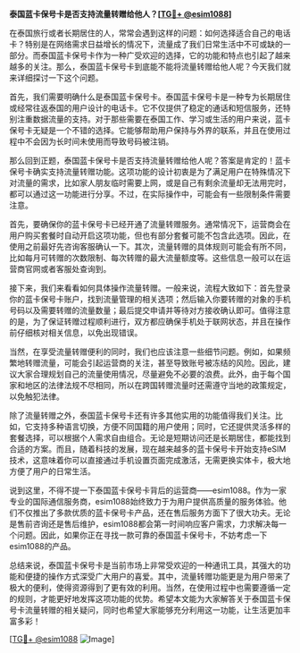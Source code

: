 **泰国蓝卡保号卡是否支持流量转赠给他人？[[TG💪+ @esim1088](https://t.me/s/esim1088)]**

在泰国旅行或者长期居住的人，常常会遇到这样的问题：如何选择适合自己的电话卡？特别是在网络需求日益增长的情况下，流量成了我们日常生活中不可或缺的一部分。而泰国蓝卡保号卡作为一种广受欢迎的选择，它的功能和特点也引起了越来越多的关注。那么，泰国蓝卡保号卡到底能不能将流量转赠给他人呢？今天我们就来详细探讨一下这个问题。

首先，我们需要明确什么是泰国蓝卡保号卡。泰国蓝卡保号卡是一种专为长期居住或经常往返泰国的用户设计的电话卡。它不仅提供了稳定的通话和短信服务，还特别注重数据流量的支持。对于那些需要在泰国工作、学习或生活的用户来说，蓝卡保号卡无疑是一个不错的选择。它能够帮助用户保持与外界的联系，并且在使用过程中不会因为长时间未使用而导致号码被注销。

那么回到正题，泰国蓝卡保号卡是否支持流量转赠给他人呢？答案是肯定的！蓝卡保号卡确实支持流量转赠功能。这项功能的设计初衷是为了满足用户在特殊情况下对流量的需求，比如家人朋友临时需要上网，或是自己有剩余流量却无法用完时，都可以通过这一功能进行分享。不过，在实际操作中，可能会有一些限制条件需要注意。

首先，要确保你的蓝卡保号卡已经开通了流量转赠服务。通常情况下，运营商会在用户购买套餐时自动开启这项功能，但也有部分套餐可能不包含此选项。因此，在使用之前最好先咨询客服确认一下。其次，流量转赠的具体规则可能会有所不同，比如每月可转赠的次数限制、每次转赠的最大流量额度等。这些信息一般可以在运营商官网或者客服处查询到。

接下来，我们来看看如何具体操作流量转赠。一般来说，流程大致如下：首先登录你的蓝卡保号卡账户，找到流量管理的相关选项；然后输入你要转赠的对象的手机号码以及需要转赠的流量数量；最后提交申请并等待对方接收确认即可。值得注意的是，为了保证转赠过程顺利进行，双方都应确保手机处于联网状态，并且在操作前仔细核对相关信息，以免出现错误。

当然，在享受流量转赠便利的同时，我们也应该注意一些细节问题。例如，如果频繁地转赠流量，可能会引起运营商的关注，甚至导致账号被冻结的风险。因此，建议大家合理规划自己的流量使用情况，尽量避免不必要的浪费。此外，由于每个国家和地区的法律法规不尽相同，所以在跨国转赠流量时还需遵守当地的政策规定，以免触犯法律。

除了流量转赠之外，泰国蓝卡保号卡还有许多其他实用的功能值得我们关注。比如，它支持多种语言切换，方便不同国籍的用户使用；同时，它还提供灵活多样的套餐选择，可以根据个人需求自由组合。无论是短期访问还是长期居住，都能找到合适的方案。而且，随着科技的发展，现在越来越多的蓝卡保号卡开始支持eSIM技术，这意味着你可以直接通过手机设置页面完成激活，无需更换实体卡，极大地方便了用户的日常生活。

说到这里，不得不提一下泰国蓝卡保号卡背后的运营商——esim1088。作为一家专业的国际通信服务商，esim1088始终致力于为用户提供高质量的服务体验。他们不仅推出了多款优质的蓝卡保号卡产品，还在售后服务方面下了很大功夫。无论是售前咨询还是售后维护，esim1088都会第一时间响应客户需求，力求解决每一个问题。因此，如果你正在寻找一款可靠的泰国蓝卡保号卡，不妨考虑一下esim1088的产品。

总结来说，泰国蓝卡保号卡是当前市场上非常受欢迎的一种通讯工具，其强大的功能和便捷的操作方式深受广大用户的喜爱。其中，流量转赠功能更是为用户带来了极大的便利，使得资源得到了更有效的利用。当然，在使用过程中也需要遵循一定的规则，才能更好地发挥这项功能的优势。希望本文能为大家解答关于泰国蓝卡保号卡流量转赠的相关疑问，同时也希望大家能够充分利用这一功能，让生活更加丰富多彩！

[[TG💪+ @esim1088](https://t.me/s/esim1088) ![Image](https://i.postimg.cc/4NQfJmqS/Snipaste-2025-05-13-00-14-12.png)]